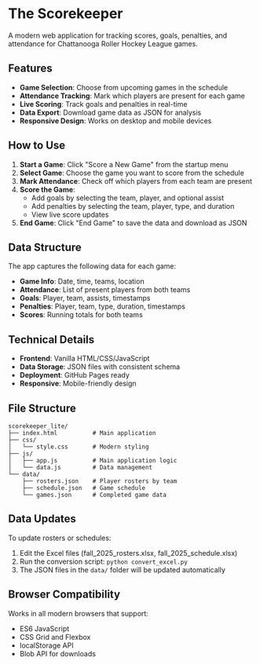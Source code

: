 # The Scorekeeper

A modern web application for tracking scores, goals, penalties, and attendance for Chattanooga Roller Hockey League games.

## Features

- **Game Selection**: Choose from upcoming games in the schedule
- **Attendance Tracking**: Mark which players are present for each game
- **Live Scoring**: Track goals and penalties in real-time
- **Data Export**: Download game data as JSON for analysis
- **Responsive Design**: Works on desktop and mobile devices

## How to Use

1. **Start a Game**: Click "Score a New Game" from the startup menu
2. **Select Game**: Choose the game you want to score from the schedule
3. **Mark Attendance**: Check off which players from each team are present
4. **Score the Game**:
   - Add goals by selecting the team, player, and optional assist
   - Add penalties by selecting the team, player, type, and duration
   - View live score updates
5. **End Game**: Click "End Game" to save the data and download as JSON

## Data Structure

The app captures the following data for each game:

- **Game Info**: Date, time, teams, location
- **Attendance**: List of present players from both teams
- **Goals**: Player, team, assists, timestamps
- **Penalties**: Player, team, type, duration, timestamps
- **Scores**: Running totals for both teams

## Technical Details

- **Frontend**: Vanilla HTML/CSS/JavaScript
- **Data Storage**: JSON files with consistent schema
- **Deployment**: GitHub Pages ready
- **Responsive**: Mobile-friendly design

## File Structure

```
scorekeeper_lite/
├── index.html          # Main application
├── css/
│   └── style.css       # Modern styling
├── js/
│   ├── app.js          # Main application logic
│   └── data.js         # Data management
└── data/
    ├── rosters.json    # Player rosters by team
    ├── schedule.json   # Game schedule
    └── games.json      # Completed game data
```

## Data Updates

To update rosters or schedules:
1. Edit the Excel files (fall_2025_rosters.xlsx, fall_2025_schedule.xlsx)
2. Run the conversion script: `python convert_excel.py`
3. The JSON files in the `data/` folder will be updated automatically

## Browser Compatibility

Works in all modern browsers that support:
- ES6 JavaScript
- CSS Grid and Flexbox
- localStorage API
- Blob API for downloads